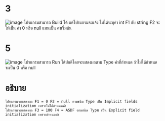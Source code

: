 # 3 #
![image](https://github.com/ThanaloekKaisai/03376836-OOP-2566-Lab-05/assets/144195683/6d700e0e-9ac5-4c5a-aa1e-38c5089c3834)
โปรแกรมสามารถ Build ได้ แต่โปรแกรมจะแจ้ง ไม่ได่ระบุค่า int F1 กับ string F2 จะให้เป็น ค่า 0 หรือ null แทนเป็น ค่าเริ่มต้น
# 5 #
![image](https://github.com/ThanaloekKaisai/03376836-OOP-2566-Lab-05/assets/144195683/b5e3b959-46ea-4870-994f-e6cc4b6417fb)
โปรแกรมสามารถ Run ได้ปกติโดยจะแสดงผลตาม Type ค่าที่กำหนด ถ้าไม่ได้กำหนดจะเป็น 0 หรือ null
# อธิบาย #
```
โปรแกรมจะแสดงผล F1 = 0 F2 = null ตามชนิด Type เป็น Implicit fields initialization เพราะไม่ได้กำหนดค่า
โปรแกรมจะแสดงผล F3 = 100 F4 = ASDF ตามชนิด Type เป็น Explicit field initialization เพราะกำหนดค่า

